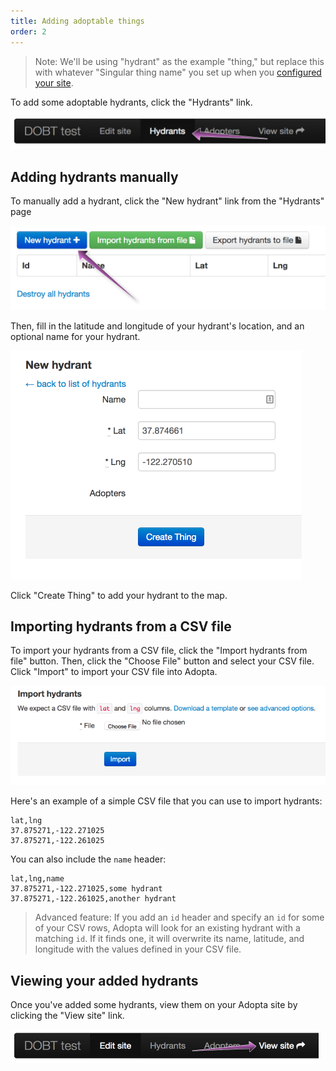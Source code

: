 ```yaml
---
title: Adding adoptable things
order: 2
---
```


> Note: We'll be using "hydrant" as the example "thing," but replace this with whatever "Singular thing name" you set up when you [configured your site](configuring_your_site.html#basic-info).

To add some adoptable hydrants, click the "Hydrants" link.

![thing](../images/thing.png)

## Adding hydrants manually

To manually add a hydrant, click the "New hydrant" link from the "Hydrants" page

![add manually](../images/add_manually.png)

Then, fill in the latitude and longitude of your hydrant's location, and an optional name for your hydrant.

![new hydrant](../images/new_hydrant.png)

Click "Create Thing" to add your hydrant to the map.

## Importing hydrants from a CSV file

To import your hydrants from a CSV file, click the "Import hydrants from file" button. Then, click the "Choose File" button and select your CSV file. Click "Import" to import your CSV file into Adopta.

![choose file](../images/choose_file.png)

Here's an example of a simple CSV file that you can use to import hydrants:

    lat,lng
    37.875271,-122.271025
    37.875271,-122.261025

You can also include the `name` header:

    lat,lng,name
    37.875271,-122.271025,some hydrant
    37.875271,-122.261025,another hydrant

> Advanced feature: If you add an `id` header and specify an `id` for some of your CSV rows, Adopta will look for an existing hydrant with a matching `id`. If it finds one, it will overwrite its name, latitude, and longitude with the values defined in your CSV file.


## Viewing your added hydrants

Once you've added some hydrants, view them on your Adopta site by clicking the "View site" link.

![view site](../images/view_site.png)
